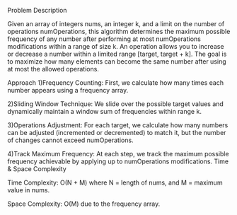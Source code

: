 Problem Description

Given an array of integers nums, an integer k, and a limit on the number of operations numOperations, this algorithm determines the maximum possible frequency of any number after performing at most numOperations modifications within a range of size k.
An operation allows you to increase or decrease a number within a limited range [target, target + k]. The goal is to maximize how many elements can become the same number after using at most the allowed operations.

Approach
1)Frequency Counting: First, we calculate how many times each number appears using a frequency array.

2)Sliding Window Technique: We slide over the possible target values and dynamically maintain a window sum of frequencies within range k.

3)Operations Adjustment: For each target, we calculate how many numbers can be adjusted (incremented or decremented) to match it, but the number of changes cannot exceed numOperations.

4)Track Maximum Frequency: At each step, we track the maximum possible frequency achievable by applying up to numOperations modifications.
Time & Space Complexity

Time Complexity: O(N + M)
where N = length of nums, and M = maximum value in nums.

Space Complexity: O(M)
due to the frequency array.
